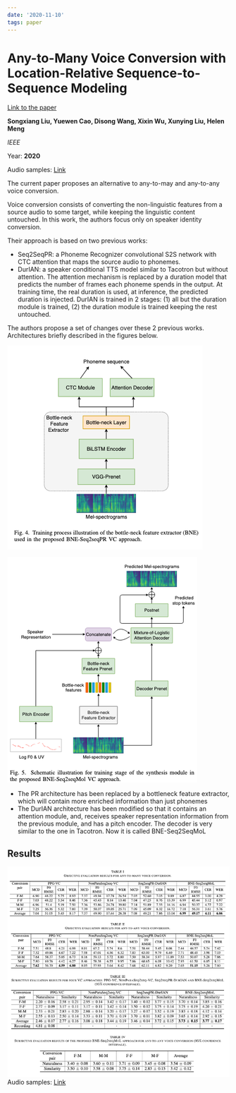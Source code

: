 ```yaml
---
date: '2020-11-10'
tags: paper
---
```

# Any-to-Many Voice Conversion with Location-Relative Sequence-to-Sequence Modeling

[Link to the paper](https://arxiv.org/pdf/2009.02725.pdf)

**Songxiang Liu, Yuewen Cao, Disong Wang, Xixin Wu, Xunying Liu, Helen Meng**

*IEEE*

Year: **2020**

Audio samples: [Link](https://liusongxiang.github.io/BNE-Seq2SeqMoL-VC/)


The current paper proposes an alternative to any-to-may and any-to-any voice conversion.

Voice conversion consists of converting the non-linguistic features from a source audio to some target, while keeping the linguistic content untouched. In this work, the authors focus only on speaker identity conversion.

Their approach is based on two previous works:
- Seq2SeqPR: a Phoneme Recognizer convolutional S2S network with CTC attention that maps the source audio to phonemes.
- DurIAN: a speaker conditional TTS model similar to Tacotron but without attention. The attention mechanism is replaced by a duration model that predicts the number of frames each phoneme spends in the output.  At training time, the real duration is used, at inference, the predicted duration is injected. DurIAN is trained in 2 stages: (1) all but the duration module is trained, (2) the duration module is trained keeping the rest untouched.

The authors propose a set of changes over these 2 previous works. Architectures briefly described in the figures below.

![](assets/liu2020b/arch1.png)

![](assets/liu2020b/arch2.png)

- The PR architecture has been replaced by a bottleneck feature extractor, which will contain more enriched information than just phonemes
- The DurIAN architecture has been modified so that it contains an attention module, and, receives speaker representation information from the previous module, and has a pitch encoder. The decoder is very similar to the one in Tacotron. Now it is called BNE-Seq2SeqMoL

## Results
![](assets/liu2020b/table_results.png)
Audio samples: [Link](https://liusongxiang.github.io/BNE-Seq2SeqMoL-VC/)

